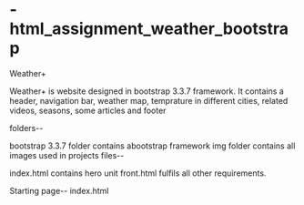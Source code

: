 # -html_assignment_weather_bootstrap

Weather+

Weather+ is website designed in bootstrap 3.3.7 framework. It contains a header, navigation bar, weather map,
temprature in different cities, related videos, seasons, some articles and footer
  
folders--

bootstrap 3.3.7 folder contains abootstrap framework
img folder contains all images used in projects
files--

index.html contains hero unit
front.html fulfils all other requirements.


Starting page-- index.html

